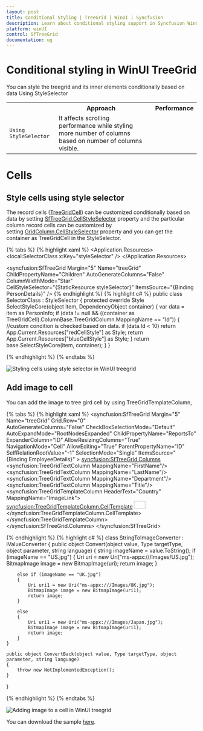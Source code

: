 ```yaml
---
layout: post
title: Conditional Styling | TreeGrid | WinUI | Syncfusion
description: Learn about conditional styling support in Syncfusion WinUI TreeGrid (SfTreeGrid) control and more details.
platform: winUI
control: SfTreeGrid
documentation: ug
---
```


# Conditional styling in WinUI TreeGrid

You can style the treegrid and its inner elements conditionally based on data Using StyleSelector

<table>
<tr>
<td>
<th>
Approach
</th>
</td>
<td>
<th>
Performance
</th>
</td>
</tr>
<tr>
<td>
<code>Using StyleSelector</code>
</td>
<td>
It affects scrolling performance while styling more number of columns based on number of columns visible.
</td>
</tr>
</table>

# Cells

## Style cells using style selector

The record cells ([TreeGridCell](https://help.syncfusion.com/cr/winui/Syncfusion.UI.Xaml.TreeGrid.TreeGridCell.html)) can be customized conditionally based on data by setting [SfTreeGrid.CellStyleSelector](https://help.syncfusion.com/cr/winui/Syncfusion.UI.Xaml.TreeGrid.SfTreeGrid.html#Syncfusion_UI_Xaml_TreeGrid_SfTreeGrid_CellStyleSelector) property and the particular column record cells can be customized by setting [GridColumn.CellStyleSelector](https://help.syncfusion.com/cr/winui/Syncfusion.UI.Xaml.Grids.GridColumnBase.html#Syncfusion_UI_Xaml_Grids_GridColumnBase_CellStyleSelector) property and you can get the container as TreeGridCell in the StyleSelector.

{% tabs %}
{% highlight xaml %}
<Application.Resources>
    <local:SelectorClass x:Key="styleSelector" />
    <Style x:Key="redCellStyle" TargetType="syncfusion:TreeGridCell">
        <Setter Property="Foreground" Value="Red" />
    </Style>
    <Style x:Key="blueCellStyle" TargetType="syncfusion:TreeGridCell">
        <Setter Property="Foreground" Value="DarkBlue" />
    </Style>
</Application.Resources>

<syncfusion:SfTreeGrid Margin="5" Name="treeGrid"
                               ChildPropertyName="Children"
                               AutoGenerateColumns="False"
                               ColumnWidthMode="Star"         
                               CellStyleSelector="{StaticResource styleSelector}"
                               ItemsSource="{Binding PersonDetails}" />
{% endhighlight %}
{% highlight c# %}
public class SelectorClass : StyleSelector
{
    protected override Style SelectStyleCore(object item, DependencyObject container)
    {
        var data = item as PersonInfo;
        if (data != null && ((container as TreeGridCell).ColumnBase.TreeGridColumn.MappingName == "Id"))
        {
            //custom condition is checked based on data.
            if (data.Id < 10)
                return App.Current.Resources["redCellStyle"] as Style;
            return App.Current.Resources["blueCellStyle"] as Style;
        }
        return base.SelectStyleCore(item, container);
    }
}

{% endhighlight %}
{% endtabs %}

![Styling cells using style selector in WinUI treegrid](Conditional-Styling_images/Conditional-Styling_img1.jpeg)

## Add image to cell

You can add the image to tree gird cell by using TreeGridTemplateColumn,

{% tabs %}
{% highlight xaml %}
<syncfusion:SfTreeGrid Margin="5" Name="treeGrid"
                    Grid.Row="0"                   
                    AutoGenerateColumns="False"
                    CheckBoxSelectionMode="Default"
                    AutoExpandMode="RootNodesExpanded"
                    ChildPropertyName="ReportsTo"
                    ExpanderColumn="ID" 
                    AllowResizingColumns="True"
                    NavigationMode="Cell" AllowEditing="True"
                    ParentPropertyName="ID"
                    SelfRelationRootValue="-1"
                    SelectionMode="Single" 
                    ItemsSource="{Binding EmployeeDetails}" >
    <syncfusion:SfTreeGrid.Columns>
        <syncfusion:TreeGridTextColumn MappingName="FirstName"/>
        <syncfusion:TreeGridTextColumn MappingName="LastName"/>
        <syncfusion:TreeGridTextColumn MappingName="Department"/>
        <syncfusion:TreeGridTextColumn MappingName="Title"/>
        <syncfusion:TreeGridTemplateColumn HeaderText="Country" MappingName="ImageLink">
            <syncfusion:TreeGridTemplateColumn.CellTemplate>
                <DataTemplate>
                    <Grid>
                        <Image Width="30"
                               Height="20"
                               Source="{Binding ImageLink,
                                                Converter={StaticResource converter}}" />
                    </Grid>
                </DataTemplate>
            </syncfusion:TreeGridTemplateColumn.CellTemplate>
        </syncfusion:TreeGridTemplateColumn>
    </syncfusion:SfTreeGrid.Columns>
</syncfusion:SfTreeGrid>

{% endhighlight %}
{% highlight c# %}
class StringToImageConverter : IValueConverter
{
    public object Convert(object value, Type targetType, object parameter, string language)
    {
        string imageName = value.ToString();
        if (imageName == "US.jpg")
        {
            Uri uri = new Uri("ms-appx:///Images/US.jpg");
            BitmapImage image = new BitmapImage(uri);
            return image;
        }

        else if (imageName == "UK.jpg")
        {
            Uri uri1 = new Uri("ms-appx:///Images/UK.jpg");
            BitmapImage image = new BitmapImage(uri1);
            return image;
        }

        else
        {
            Uri uri1 = new Uri("ms-appx:///Images/Japan.jpg");
            BitmapImage image = new BitmapImage(uri1);
            return image;
        }
    }

    public object ConvertBack(object value, Type targetType, object parameter, string language)
    {
        throw new NotImplementedException();
    }
}

{% endhighlight %}
{% endtabs %}

![Adding image to a cell in WinUI treegrid](Conditional-Styling_images/Conditional-Styling_img2.jpeg)

You can download the sample [here](https://github.com/SyncfusionExamples/how-to-load-images-in-a-cell-in-wpf-and-uwp-treegrid/tree/master/WPF).
